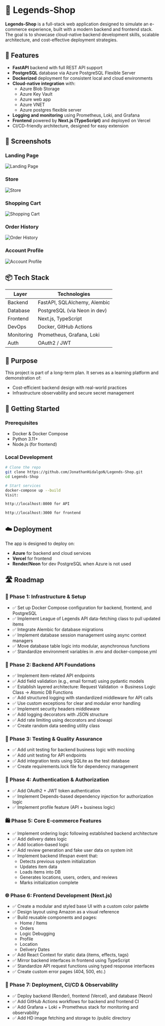 # 🛒 Legends-Shop

**Legends-Shop** is a full-stack web application designed to simulate an e-commerce experience, built with a modern backend and frontend stack. The goal is to showcase cloud-native backend development skills, scalable architecture, and cost-effective deployment strategies.

## 🚀 Features

- **FastAPI** backend with full REST API support
- **PostgreSQL** database via Azure PostgreSQL Flexible Server
- **Dockerized** deployment for consistent local and cloud environments
- **Cloud-native integration** with:
  - Azure Blob Storage
  - Azure Key Vault
  - Azure web app
  - Azure VNET
  - Azure postgres flexible server
- **Logging and monitoring** using Prometheus, Loki, and Grafana
- **Frontend** powered by **Next.js (TypeScript)** and deployed on Vercel
- CI/CD-friendly architecture, designed for easy extension

## 📸 Screenshots

### Landing Page
![Landing Page](./assets/LSlanding.png)

### Store
![Store](./assets/LSstore.png)

### Shopping Cart
![Shopping Cart](./assets/LScar.png)

### Order History
![Order History](./assets/LShistory.png)

### Account Profile
![Account Profile](./assets/LSaccount.png)

## 📦 Tech Stack

| Layer     | Technologies |
|-----------|--------------|
| Backend   | FastAPI, SQLAlchemy, Alembic |
| Database  | PostgreSQL (via Neon in dev) |
| Frontend  | Next.js, TypeScript |
| DevOps    | Docker, GitHub Actions |
| Monitoring | Prometheus, Grafana, Loki |
| Auth      | OAuth2 / JWT |  

## 🧠 Purpose

This project is part of a long-term plan. It serves as a learning platform and demonstration of:

- Cost-efficient backend design with real-world practices
- Infrastructure observability and secure secret management

## 🐳 Getting Started

### Prerequisites

- Docker & Docker Compose
- Python 3.11+
- Node.js (for frontend)

### Local Development

```bash
# Clone the repo
git clone https://github.com/JonathanHidalgoN/Legends-Shop.git
cd Legends-Shop

# Start services
docker-compose up --build
Visit:

http://localhost:8000 for API

http://localhost:3000 for frontend

```

## ☁️ Deployment

The app is designed to deploy on:
- **Azure** for backend and cloud services
- **Vercel** for frontend  
- **Render/Neon** for dev PostgreSQL when Azure is not used

## 🛣️ Roadmap

### 🧱 Phase 1: Infrastructure & Setup
- ✅ Set up Docker Compose configuration for backend, frontend, and PostgreSQL
- ✅ Implement League of Legends API data-fetching class to pull updated items
- ✅ Integrate Alembic for database migrations
- ✅ Implement database session management using async context managers
- ✅ Move database table logic into modular, asynchronous functions
- ✅ Standardize environment variables in .env and docker-compose.yml

### 🔧 Phase 2: Backend API Foundations
- ✅ Implement item-related API endpoints
- ✅ Add field validation (e.g., email format) using pydantic models
- ✅ Establish layered architecture: Request Validation → Business Logic Class → Atomic DB Functions
- ✅ Add structured logging with standardized middleware for API calls
- ✅ Use custom exceptions for clear and modular error handling
- ✅ Implement security headers middleware
- ✅ Add logging decorators with JSON structure
- ✅ Add rate limiting using decorators and slowapi
- ✅ Create random data seeding utility class

### 🧪 Phase 3: Testing & Quality Assurance
- ✅ Add unit testing for backend business logic with mocking
- ✅ Add unit testing for API endpoints
- ✅ Add integration tests using SQLite as the test database
- ✅ Create requirements.lock file for dependency management

### 🔐 Phase 4: Authentication & Authorization
- ✅ Add OAuth2 + JWT token authentication
- ✅ Implement Depends-based dependency injection for authorization logic
- ✅ Implement profile feature (API + business logic)

### 🛍️ Phase 5: Core E-commerce Features
- ✅ Implement ordering logic following established backend architecture
- ✅ Add delivery dates logic
- ✅ Add location-based logic
- ✅ Add review generation and fake user data on system init
- ✅ Implement backend lifespan event that:
  - Detects previous system initialization
  - Updates item data
  - Loads items into DB
  - Generates locations, users, orders, and reviews
  - Marks initialization complete

### 🌐 Phase 6: Frontend Development (Next.js)
- ✅ Create a modular and styled base UI with a custom color palette
- ✅ Design layout using Amazon as a visual reference
- ✅ Build reusable components and pages:
  - Home / Items
  - Orders
  - Logic Debugging
  - Profile
  - Location
  - Delivery Dates
- ✅ Add React Context for static data (items, effects, tags)
- ✅ Mirror backend interfaces in frontend using TypeScript
- ✅ Standardize API request functions using typed response interfaces
- ✅ Create custom error pages (404, 500, etc.)

### 🧪 Phase 7: Deployment, CI/CD & Observability
- ✅ Deploy backend (Render), frontend (Vercel), and database (Neon)
- ✅ Add GitHub Actions workflows for backend and frontend CI
- ✅ Add Grafana + Loki + Prometheus stack for monitoring and observability
- ✅ Add HD image fetching and storage to /public directory
